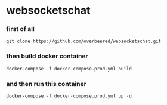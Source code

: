 # websocketschat

### first of all
```
git clone https://github.com/overbeered/websocketschat.git
```
### then build docker container
```
docker-compose -f docker-compose.prod.yml build
```
### and then run this container
```
docker-compose -f docker-compose.prod.yml up -d
```
